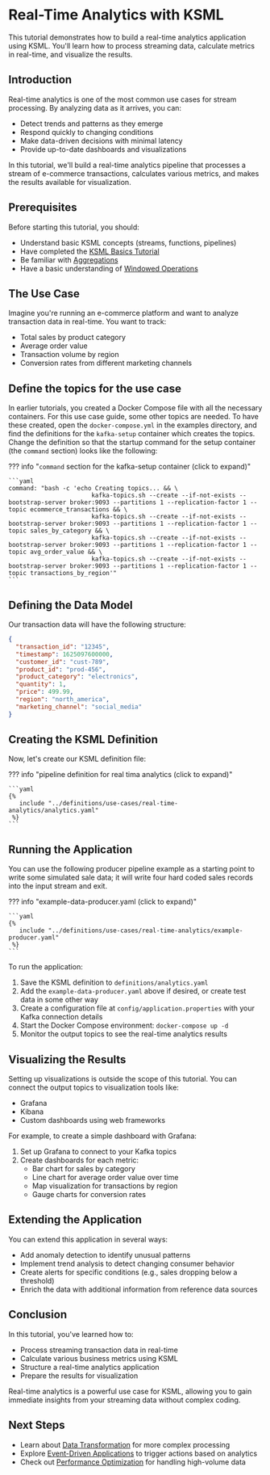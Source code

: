 # Real-Time Analytics with KSML

This tutorial demonstrates how to build a real-time analytics application using KSML. You'll learn how to process streaming data, calculate metrics in real-time, and visualize the results.

## Introduction

Real-time analytics is one of the most common use cases for stream processing. By analyzing data as it arrives, you can:

- Detect trends and patterns as they emerge
- Respond quickly to changing conditions
- Make data-driven decisions with minimal latency
- Provide up-to-date dashboards and visualizations

In this tutorial, we'll build a real-time analytics pipeline that processes a stream of e-commerce transactions, calculates various metrics, and makes the results available for visualization.

## Prerequisites

Before starting this tutorial, you should:

- Understand basic KSML concepts (streams, functions, pipelines)
- Have completed the [KSML Basics Tutorial](../getting-started/basics-tutorial.md)
- Be familiar with [Aggregations](../tutorials/intermediate/aggregations.md)
- Have a basic understanding of [Windowed Operations](../tutorials/intermediate/windowing.md)

## The Use Case

Imagine you're running an e-commerce platform and want to analyze transaction data in real-time. You want to track:

- Total sales by product category
- Average order value
- Transaction volume by region
- Conversion rates from different marketing channels

## Define the topics for the use case

In earlier tutorials, you created a Docker Compose file with all the necessary containers. For this use case guide, some other topics
are needed.
To have these created, open the `docker-compose.yml` in the examples directory, and find the definitions for the `kafka-setup` container
which creates the topics.
<br>
Change the definition so that the startup command for the setup container (the `command` section) looks like the following:

??? info "`command` section for the kafka-setup container (click to expand)"

    ```yaml
    command: "bash -c 'echo Creating topics... && \
                           kafka-topics.sh --create --if-not-exists --bootstrap-server broker:9093 --partitions 1 --replication-factor 1 --topic ecommerce_transactions && \
                           kafka-topics.sh --create --if-not-exists --bootstrap-server broker:9093 --partitions 1 --replication-factor 1 --topic sales_by_category && \
                           kafka-topics.sh --create --if-not-exists --bootstrap-server broker:9093 --partitions 1 --replication-factor 1 --topic avg_order_value && \
                           kafka-topics.sh --create --if-not-exists --bootstrap-server broker:9093 --partitions 1 --replication-factor 1 --topic transactions_by_region'"
    ```

## Defining the Data Model

Our transaction data will have the following structure:

```json
{
  "transaction_id": "12345",
  "timestamp": 1625097600000,
  "customer_id": "cust-789",
  "product_id": "prod-456",
  "product_category": "electronics",
  "quantity": 1,
  "price": 499.99,
  "region": "north_america",
  "marketing_channel": "social_media"
}
```

## Creating the KSML Definition

Now, let's create our KSML definition file:

??? info "pipeline definition for real tima analytics (click to expand)"

    ```yaml
    {% 
       include "../definitions/use-cases/real-time-analytics/analytics.yaml" 
     %}
    ```

## Running the Application

You can use the following producer pipeline example as a starting point to write some simulated sale data; it will write
four hard coded sales records into the input stream and exit.

??? info "example-data-producer.yaml (click to expand)"

    ```yaml
    {% 
       include "../definitions/use-cases/real-time-analytics/example-producer.yaml" 
     %}
    ```

To run the application:

1. Save the KSML definition to `definitions/analytics.yaml`
2. Add the `example-data-producer.yaml` above if desired, or create test data in some other way
3. Create a configuration file at `config/application.properties` with your Kafka connection details
4. Start the Docker Compose environment: `docker-compose up -d`
5. Monitor the output topics to see the real-time analytics results

## Visualizing the Results

Setting up visualizations is outside the scope of this tutorial. You can connect the output topics to visualization tools like:

- Grafana
- Kibana
- Custom dashboards using web frameworks

For example, to create a simple dashboard with Grafana:

1. Set up Grafana to connect to your Kafka topics
2. Create dashboards for each metric:
   - Bar chart for sales by category
   - Line chart for average order value over time
   - Map visualization for transactions by region
   - Gauge charts for conversion rates

## Extending the Application

You can extend this application in several ways:

- Add anomaly detection to identify unusual patterns
- Implement trend analysis to detect changing consumer behavior
- Create alerts for specific conditions (e.g., sales dropping below a threshold)
- Enrich the data with additional information from reference data sources

## Conclusion

In this tutorial, you've learned how to:

- Process streaming transaction data in real-time
- Calculate various business metrics using KSML
- Structure a real-time analytics application
- Prepare the results for visualization

Real-time analytics is a powerful use case for KSML, allowing you to gain immediate insights from your streaming data without complex coding.

## Next Steps

- Learn about [Data Transformation](data-transformation.md) for more complex processing
- Explore [Event-Driven Applications](event-driven-applications.md) to trigger actions based on analytics
- Check out [Performance Optimization](../tutorials/advanced/performance-optimization.md) for handling high-volume data